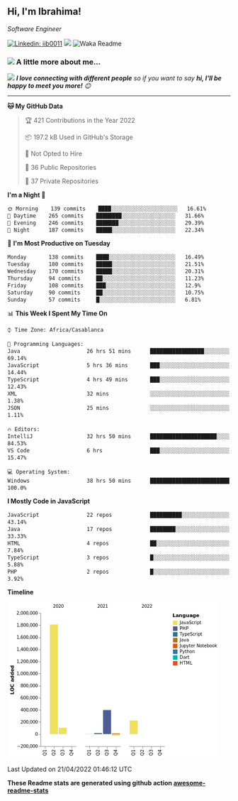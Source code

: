 <h2>Hi, I'm Ibrahima! </h2>
<p><em>Software Engineer 
</em></p>


[![Linkedin: iib0011](https://img.shields.io/badge/-iib0011-blue?style=flat-square&logo=Linkedin&logoColor=white&link=https://www.linkedin.com/in/iib0011/)](https://www.linkedin.com/in/iib0011/)
![](https://visitor-badge.glitch.me/badge?page_id=iib0011)
![Waka Readme](https://github.com/iib0011/iib0011/workflows/Waka%20Readme/badge.svg)


### <img src="https://media.giphy.com/media/VgCDAzcKvsR6OM0uWg/giphy.gif" width="50"> A little more about me...  


<img src="https://media.giphy.com/media/LnQjpWaON8nhr21vNW/giphy.gif" width="60"> <em><b>I love connecting with different people</b> so if you want to say <b>hi, I'll be happy to meet you more!</b> 😊</em>

---
<!--START_SECTION:waka-->
**🐱 My GitHub Data** 

> 🏆 421 Contributions in the Year 2022
 > 
> 📦 197.2 kB Used in GitHub's Storage 
 > 
> 🚫 Not Opted to Hire
 > 
> 📜 36 Public Repositories 
 > 
> 🔑 37 Private Repositories  
 > 
**I'm a Night 🦉** 

```text
🌞 Morning    139 commits    ████░░░░░░░░░░░░░░░░░░░░░   16.61% 
🌆 Daytime    265 commits    ████████░░░░░░░░░░░░░░░░░   31.66% 
🌃 Evening    246 commits    ███████░░░░░░░░░░░░░░░░░░   29.39% 
🌙 Night      187 commits    █████░░░░░░░░░░░░░░░░░░░░   22.34%

```
📅 **I'm Most Productive on Tuesday** 

```text
Monday       138 commits    ████░░░░░░░░░░░░░░░░░░░░░   16.49% 
Tuesday      180 commits    █████░░░░░░░░░░░░░░░░░░░░   21.51% 
Wednesday    170 commits    █████░░░░░░░░░░░░░░░░░░░░   20.31% 
Thursday     94 commits     ██░░░░░░░░░░░░░░░░░░░░░░░   11.23% 
Friday       108 commits    ███░░░░░░░░░░░░░░░░░░░░░░   12.9% 
Saturday     90 commits     ██░░░░░░░░░░░░░░░░░░░░░░░   10.75% 
Sunday       57 commits     █░░░░░░░░░░░░░░░░░░░░░░░░   6.81%

```


📊 **This Week I Spent My Time On** 

```text
⌚︎ Time Zone: Africa/Casablanca

💬 Programming Languages: 
Java                     26 hrs 51 mins      █████████████████░░░░░░░░   69.14% 
JavaScript               5 hrs 36 mins       ███░░░░░░░░░░░░░░░░░░░░░░   14.44% 
TypeScript               4 hrs 49 mins       ███░░░░░░░░░░░░░░░░░░░░░░   12.43% 
XML                      32 mins             ░░░░░░░░░░░░░░░░░░░░░░░░░   1.38% 
JSON                     25 mins             ░░░░░░░░░░░░░░░░░░░░░░░░░   1.11%

🔥 Editors: 
IntelliJ                 32 hrs 50 mins      █████████████████████░░░░   84.53% 
VS Code                  6 hrs               ███░░░░░░░░░░░░░░░░░░░░░░   15.47%

💻 Operating System: 
Windows                  38 hrs 50 mins      █████████████████████████   100.0%

```

**I Mostly Code in JavaScript** 

```text
JavaScript               22 repos            ██████████░░░░░░░░░░░░░░░   43.14% 
Java                     17 repos            ████████░░░░░░░░░░░░░░░░░   33.33% 
HTML                     4 repos             ██░░░░░░░░░░░░░░░░░░░░░░░   7.84% 
TypeScript               3 repos             █░░░░░░░░░░░░░░░░░░░░░░░░   5.88% 
PHP                      2 repos             █░░░░░░░░░░░░░░░░░░░░░░░░   3.92%

```


**Timeline**

![Chart not found](https://raw.githubusercontent.com/iib0011/iib0011/master/charts/bar_graph.png) 


 Last Updated on 21/04/2022 01:46:12 UTC
<!--END_SECTION:waka-->

**These Readme stats are generated using github action [awesome-readme-stats](https://github.com/iib0011/waka-readme-stats)**
